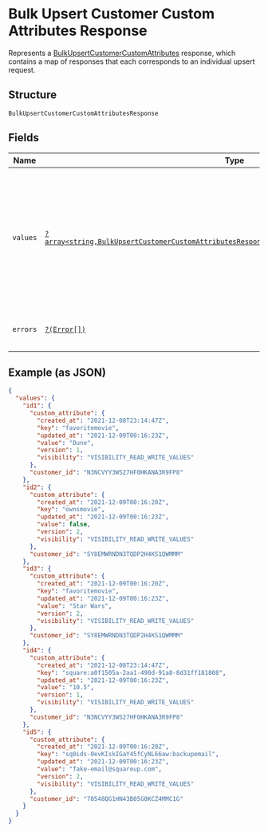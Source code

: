 
# Bulk Upsert Customer Custom Attributes Response

Represents a [BulkUpsertCustomerCustomAttributes](../../doc/apis/customer-custom-attributes.md#bulk-upsert-customer-custom-attributes) response,
which contains a map of responses that each corresponds to an individual upsert request.

## Structure

`BulkUpsertCustomerCustomAttributesResponse`

## Fields

| Name | Type | Tags | Description | Getter | Setter |
|  --- | --- | --- | --- | --- | --- |
| `values` | [`?array<string,BulkUpsertCustomerCustomAttributesResponseCustomerCustomAttributeUpsertResponse>`](../../doc/models/bulk-upsert-customer-custom-attributes-response-customer-custom-attribute-upsert-response.md) | Optional | A map of responses that correspond to individual upsert requests. Each response has the<br>same ID as the corresponding request and contains either a `customer_id` and `custom_attribute` or an `errors` field. | getValues(): ?array | setValues(?array values): void |
| `errors` | [`?(Error[])`](../../doc/models/error.md) | Optional | Any errors that occurred during the request. | getErrors(): ?array | setErrors(?array errors): void |

## Example (as JSON)

```json
{
  "values": {
    "id1": {
      "custom_attribute": {
        "created_at": "2021-12-08T23:14:47Z",
        "key": "favoritemovie",
        "updated_at": "2021-12-09T00:16:23Z",
        "value": "Dune",
        "version": 1,
        "visibility": "VISIBILITY_READ_WRITE_VALUES"
      },
      "customer_id": "N3NCVYY3WS27HF0HKANA3R9FP8"
    },
    "id2": {
      "custom_attribute": {
        "created_at": "2021-12-09T00:16:20Z",
        "key": "ownsmovie",
        "updated_at": "2021-12-09T00:16:23Z",
        "value": false,
        "version": 2,
        "visibility": "VISIBILITY_READ_WRITE_VALUES"
      },
      "customer_id": "SY8EMWRNDN3TQDP2H4KS1QWMMM"
    },
    "id3": {
      "custom_attribute": {
        "created_at": "2021-12-09T00:16:20Z",
        "key": "favoritemovie",
        "updated_at": "2021-12-09T00:16:23Z",
        "value": "Star Wars",
        "version": 2,
        "visibility": "VISIBILITY_READ_WRITE_VALUES"
      },
      "customer_id": "SY8EMWRNDN3TQDP2H4KS1QWMMM"
    },
    "id4": {
      "custom_attribute": {
        "created_at": "2021-12-08T23:14:47Z",
        "key": "square:a0f1505a-2aa1-490d-91a8-8d31ff181808",
        "updated_at": "2021-12-09T00:16:23Z",
        "value": "10.5",
        "version": 1,
        "visibility": "VISIBILITY_READ_WRITE_VALUES"
      },
      "customer_id": "N3NCVYY3WS27HF0HKANA3R9FP8"
    },
    "id5": {
      "custom_attribute": {
        "created_at": "2021-12-09T00:16:20Z",
        "key": "sq0ids-0evKIskIGaY45fCyNL66aw:backupemail",
        "updated_at": "2021-12-09T00:16:23Z",
        "value": "fake-email@squareup.com",
        "version": 2,
        "visibility": "VISIBILITY_READ_WRITE_VALUES"
      },
      "customer_id": "70548QG1HN43B05G0KCZ4MMC1G"
    }
  }
}
```

